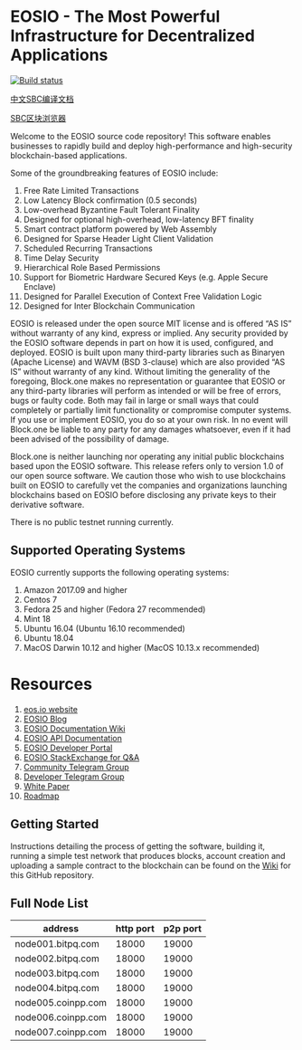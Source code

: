 # EOSIO - The Most Powerful Infrastructure for Decentralized Applications

[![Build status](https://badge.buildkite.com/370fe5c79410f7d695e4e34c500b4e86e3ac021c6b1f739e20.svg?branch=master)](https://buildkite.com/EOSIO/eosio)

[中文SBC编译文档](./README-cn.md)

[SBC区块浏览器](http://block.sbc.one/)

Welcome to the EOSIO source code repository! This software enables businesses to rapidly build and deploy high-performance and high-security blockchain-based applications.

Some of the groundbreaking features of EOSIO include:

1. Free Rate Limited Transactions 
1. Low Latency Block confirmation (0.5 seconds)
1. Low-overhead Byzantine Fault Tolerant Finality
1. Designed for optional high-overhead, low-latency BFT finality 
1. Smart contract platform powered by Web Assembly
1. Designed for Sparse Header Light Client Validation
1. Scheduled Recurring Transactions 
1. Time Delay Security
1. Hierarchical Role Based Permissions
1. Support for Biometric Hardware Secured Keys (e.g. Apple Secure Enclave)
1. Designed for Parallel Execution of Context Free Validation Logic
1. Designed for Inter Blockchain Communication 

EOSIO is released under the open source MIT license and is offered “AS IS” without warranty of any kind, express or implied. Any security provided by the EOSIO software depends in part on how it is used, configured, and deployed. EOSIO is built upon many third-party libraries such as Binaryen (Apache License) and WAVM  (BSD 3-clause) which are also provided “AS IS” without warranty of any kind. Without limiting the generality of the foregoing, Block.one makes no representation or guarantee that EOSIO or any third-party libraries will perform as intended or will be free of errors, bugs or faulty code. Both may fail in large or small ways that could completely or partially limit functionality or compromise computer systems. If you use or implement EOSIO, you do so at your own risk. In no event will Block.one be liable to any party for any damages whatsoever, even if it had been advised of the possibility of damage.  

Block.one is neither launching nor operating any initial public blockchains based upon the EOSIO software. This release refers only to version 1.0 of our open source software. We caution those who wish to use blockchains built on EOSIO to carefully vet the companies and organizations launching blockchains based on EOSIO before disclosing any private keys to their derivative software. 

There is no public testnet running currently.

## Supported Operating Systems
EOSIO currently supports the following operating systems:  
1. Amazon 2017.09 and higher
2. Centos 7
3. Fedora 25 and higher (Fedora 27 recommended)
4. Mint 18
5. Ubuntu 16.04 (Ubuntu 16.10 recommended)
6. Ubuntu 18.04
7. MacOS Darwin 10.12 and higher (MacOS 10.13.x recommended)

# Resources
1. [eos.io website](https://eos.io)
2. [EOSIO Blog](https://medium.com/eosio)
3. [EOSIO Documentation Wiki](https://github.com/EOSIO/eos/wiki)
4. [EOSIO API Documentation](https://eosio.github.io/eos/)
5. [EOSIO Developer Portal](https://developers.eos.io)
6. [EOSIO StackExchange for Q&A](https://eosio.stackexchange.com/)
7. [Community Telegram Group](https://t.me/EOSProject)
8. [Developer Telegram Group](https://t.me/joinchat/EaEnSUPktgfoI-XPfMYtcQ)
9. [White Paper](https://github.com/EOSIO/Documentation/blob/master/TechnicalWhitePaper.md)
10. [Roadmap](https://github.com/EOSIO/Documentation/blob/master/Roadmap.md)

<a name="gettingstarted"></a>
## Getting Started
Instructions detailing the process of getting the software, building it, running a simple test network that produces blocks, account creation and uploading a sample contract to the blockchain can be found on the [Wiki](https://github.com/EOSIO/eos/wiki) for this GitHub repository.

## Full Node List

address | http port | p2p port
---- | --- | ---
node001.bitpq.com | 18000 | 19000
node002.bitpq.com | 18000 | 19000
node003.bitpq.com | 18000 | 19000
node004.bitpq.com | 18000 | 19000
node005.coinpp.com | 18000 | 19000
node006.coinpp.com | 18000 | 19000
node007.coinpp.com | 18000 | 19000
